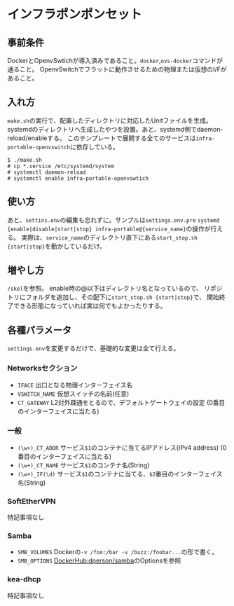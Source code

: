 インフラポンポンセット
=====================

## 事前条件
DockerとOpenvSwtichが導入済みであること。``docker``,``ovs-docker``コマンドが通ること。
OpenvSwitchでフラットに動作させるための物理または仮想のI/Fがあること。

## 入れ方 
``make.sh``の実行で、配置したディレクトリに対応したUnitファイルを生成。
systemdのディレクトリへ生成したやつを設置。あと、systemd側でdaemon-reload/enableする。
このテンプレートで展開する全てのサービスは``infra-portable-openvswitch``に依存している。

```
$ ./make.sh
# cp *.service /etc/systemd/system
# systemctl daemon-reload
# systemctl enable infra-portable-openvswtich
```

## 使い方
あと、``settins.env``の編集も忘れずに。サンプルは``settings.env.pre``
``systemd {enable|disable|start|stop} infra-portable@{service_name}``の操作が行える。
実際は、``service_name``のディレクトリ直下にある``start_stop.sh {start|stop}``を動かしているだけ。 

## 増やし方
``/skel``を参照。
enable時の@以下はディレクトリ名となっているので、
リポジトリにフォルダを追加し、その配下に``start_stop.sh {start|stop}``で、
開始終了できる形態になっていれば実は何でもよかったりする。

## 各種パラメータ
``settings.env``を変更するだけで、基礎的な変更は全て行える。

### Networksセクション
* ``IFACE``
出口となる物理インターフェイス名
* ``VSWITCH_NAME``
仮想スイッチの名前(任意)
* ``CT_GATEWAY``
L2対外疎通をとるので、デフォルトゲートウェイの設定
(0番目のインターフェイスに当たる)

### 一般
* ``(\w+)_CT_ADDR``
サービス``$1``のコンテナに当てるIPアドレス(IPv4 address)
(0番目のインターフェイスに当たる)
* ``(\w+)_CT_NAME``
サービス``$1``のコンテナ名(String)
* ``(\w+)_IF(\d)``
サービス``$1``のコンテナに当てる、``$2``番目のインターフェイス名(String)

### SoftEtherVPN
特記事項なし

### Samba
* ``SMB_VOLUMES``
Dockerの``-v /foo:/bar -v /buzz:/foobar...``の形で書く。
* ``SMB_OPTIONS``
[DockerHub:dperson/samba](https://hub.docker.com/r/dperson/samba/)のOptionsを参照

### kea-dhcp
特記事項なし

